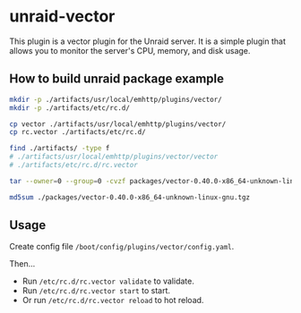 # unraid-vector

This plugin is a vector plugin for the Unraid server. It is a simple plugin that allows you to monitor the server's CPU, memory, and disk usage.

## How to build unraid package example

```bash
mkdir -p ./artifacts/usr/local/emhttp/plugins/vector/
mkdir -p ./artifacts/etc/rc.d/

cp vector ./artifacts/usr/local/emhttp/plugins/vector/
cp rc.vector ./artifacts/etc/rc.d/

find ./artifacts/ -type f
# ./artifacts/usr/local/emhttp/plugins/vector/vector
# ./artifacts/etc/rc.d/rc.vector

tar --owner=0 --group=0 -cvzf packages/vector-0.40.0-x86_64-unknown-linux-gnu.tgz --xform='s,./artifacts/,,' $(find ./artifacts/ -type f)

md5sum ./packages/vector-0.40.0-x86_64-unknown-linux-gnu.tgz
```

## Usage

Create config file `/boot/config/plugins/vector/config.yaml`.

Then...

- Run `/etc/rc.d/rc.vector validate` to validate.
- Run `/etc/rc.d/rc.vector start` to start.
- Or run `/etc/rc.d/rc.vector reload` to hot reload.